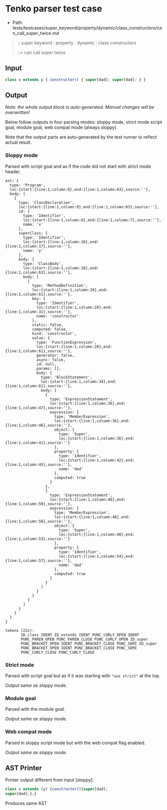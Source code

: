 # Tenko parser test case

- Path: tests/testcases/super_keyword/property/dynamic/class_constructors/can_call_super_twice.md

> :: super keyword : property : dynamic : class constructors
>
> ::> can call super twice

## Input

`````js
class x extends y { constructor() { super[dad]; super[dad]; } }
`````

## Output

_Note: the whole output block is auto-generated. Manual changes will be overwritten!_

Below follow outputs in four parsing modes: sloppy mode, strict mode script goal, module goal, web compat mode (always sloppy).

Note that the output parts are auto-generated by the test runner to reflect actual result.

### Sloppy mode

Parsed with script goal and as if the code did not start with strict mode header.

`````
ast: {
  type: 'Program',
  loc:{start:{line:1,column:0},end:{line:1,column:63},source:''},
  body: [
    {
      type: 'ClassDeclaration',
      loc:{start:{line:1,column:0},end:{line:1,column:63},source:''},
      id: {
        type: 'Identifier',
        loc:{start:{line:1,column:6},end:{line:1,column:7},source:''},
        name: 'x'
      },
      superClass: {
        type: 'Identifier',
        loc:{start:{line:1,column:16},end:{line:1,column:17},source:''},
        name: 'y'
      },
      body: {
        type: 'ClassBody',
        loc:{start:{line:1,column:18},end:{line:1,column:63},source:''},
        body: [
          {
            type: 'MethodDefinition',
            loc:{start:{line:1,column:20},end:{line:1,column:61},source:''},
            key: {
              type: 'Identifier',
              loc:{start:{line:1,column:20},end:{line:1,column:31},source:''},
              name: 'constructor'
            },
            static: false,
            computed: false,
            kind: 'constructor',
            value: {
              type: 'FunctionExpression',
              loc:{start:{line:1,column:20},end:{line:1,column:61},source:''},
              generator: false,
              async: false,
              id: null,
              params: [],
              body: {
                type: 'BlockStatement',
                loc:{start:{line:1,column:34},end:{line:1,column:61},source:''},
                body: [
                  {
                    type: 'ExpressionStatement',
                    loc:{start:{line:1,column:36},end:{line:1,column:47},source:''},
                    expression: {
                      type: 'MemberExpression',
                      loc:{start:{line:1,column:36},end:{line:1,column:46},source:''},
                      object: {
                        type: 'Super',
                        loc:{start:{line:1,column:36},end:{line:1,column:41},source:''}
                      },
                      property: {
                        type: 'Identifier',
                        loc:{start:{line:1,column:42},end:{line:1,column:45},source:''},
                        name: 'dad'
                      },
                      computed: true
                    }
                  },
                  {
                    type: 'ExpressionStatement',
                    loc:{start:{line:1,column:48},end:{line:1,column:59},source:''},
                    expression: {
                      type: 'MemberExpression',
                      loc:{start:{line:1,column:48},end:{line:1,column:58},source:''},
                      object: {
                        type: 'Super',
                        loc:{start:{line:1,column:48},end:{line:1,column:53},source:''}
                      },
                      property: {
                        type: 'Identifier',
                        loc:{start:{line:1,column:54},end:{line:1,column:57},source:''},
                        name: 'dad'
                      },
                      computed: true
                    }
                  }
                ]
              }
            }
          }
        ]
      }
    }
  ]
}

tokens (22x):
       ID_class IDENT ID_extends IDENT PUNC_CURLY_OPEN IDENT
       PUNC_PAREN_OPEN PUNC_PAREN_CLOSE PUNC_CURLY_OPEN ID_super
       PUNC_BRACKET_OPEN IDENT PUNC_BRACKET_CLOSE PUNC_SEMI ID_super
       PUNC_BRACKET_OPEN IDENT PUNC_BRACKET_CLOSE PUNC_SEMI
       PUNC_CURLY_CLOSE PUNC_CURLY_CLOSE
`````

### Strict mode

Parsed with script goal but as if it was starting with `"use strict"` at the top.

_Output same as sloppy mode._

### Module goal

Parsed with the module goal.

_Output same as sloppy mode._

### Web compat mode

Parsed in sloppy script mode but with the web compat flag enabled.

_Output same as sloppy mode._

## AST Printer

Printer output different from input [sloppy]:

````js
class x extends (y) {constructor(){super[dad];
super[dad];};}
````

Produces same AST
